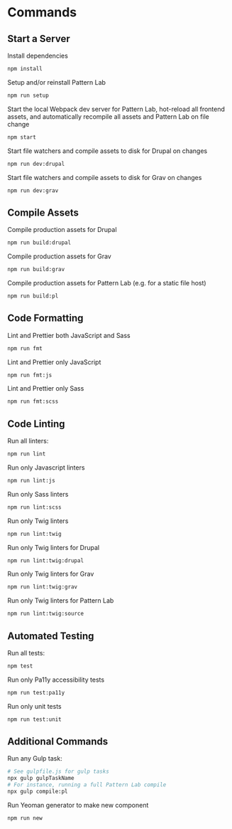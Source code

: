 # Commands

## Start a Server

Install dependencies

```bash
npm install
```

Setup and/or reinstall Pattern Lab

```bash
npm run setup
```

Start the local Webpack dev server for Pattern Lab, hot-reload all frontend assets, and automatically recompile all assets and Pattern Lab on file change

```bash
npm start
```

Start file watchers and compile assets to disk for Drupal on changes

```bash
npm run dev:drupal
```

Start file watchers and compile assets to disk for Grav on changes

```bash
npm run dev:grav
```

## Compile Assets

Compile production assets for Drupal

```bash
npm run build:drupal
```

Compile production assets for Grav

```bash
npm run build:grav
```

Compile production assets for Pattern Lab \(e.g. for a static file host\)

```bash
npm run build:pl
```

## Code Formatting

Lint and Prettier both JavaScript and Sass

```bash
npm run fmt
```

Lint and Prettier only JavaScript

```bash
npm run fmt:js
```

Lint and Prettier only Sass

```bash
npm run fmt:scss
```

## Code Linting

Run all linters:

```bash
npm run lint
```

Run only Javascript linters

```bash
npm run lint:js
```

Run only Sass linters

```bash
npm run lint:scss
```

Run only Twig linters

```bash
npm run lint:twig
```

Run only Twig linters for Drupal

```bash
npm run lint:twig:drupal
```

Run only Twig linters for Grav

```bash
npm run lint:twig:grav
```

Run only Twig linters for Pattern Lab

```bash
npm run lint:twig:source
```

## Automated Testing

Run all tests:

```bash
npm test
```

Run only Pa11y accessibility tests

```bash
npm run test:pa11y
```

Run only unit tests
```bash
npm run test:unit
```

## Additional Commands

Run any Gulp task:

```bash
# See gulpfile.js for gulp tasks
npx gulp gulpTaskName
# For instance, running a full Pattern Lab compile
npx gulp compile:pl
```

Run Yeoman generator to make new component

```bash
npm run new
```